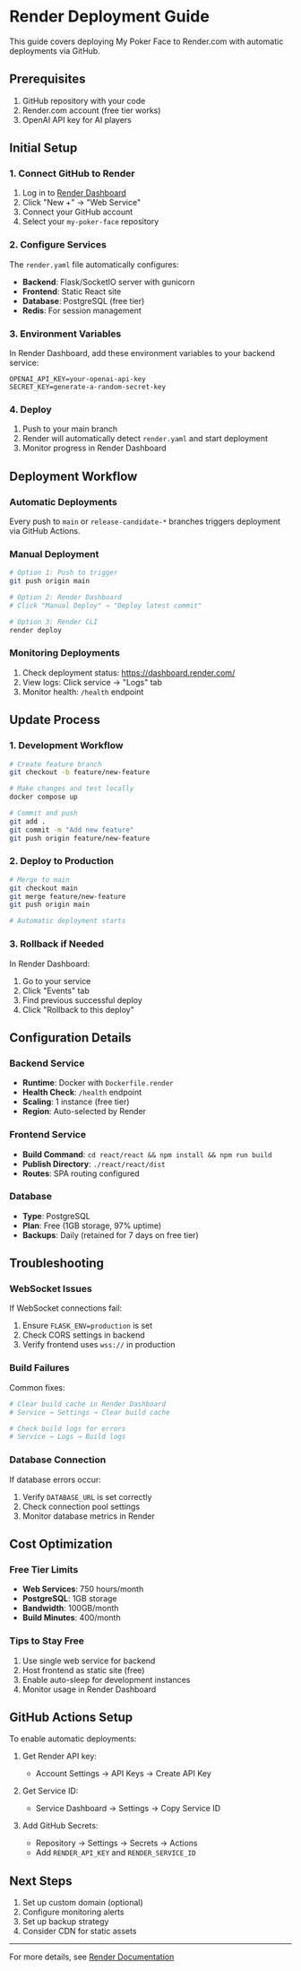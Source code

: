 # Render Deployment Guide

This guide covers deploying My Poker Face to Render.com with automatic deployments via GitHub.

## Prerequisites

1. GitHub repository with your code
2. Render.com account (free tier works)
3. OpenAI API key for AI players

## Initial Setup

### 1. Connect GitHub to Render

1. Log in to [Render Dashboard](https://dashboard.render.com/)
2. Click "New +" → "Web Service"
3. Connect your GitHub account
4. Select your `my-poker-face` repository

### 2. Configure Services

The `render.yaml` file automatically configures:
- **Backend**: Flask/SocketIO server with gunicorn
- **Frontend**: Static React site
- **Database**: PostgreSQL (free tier)
- **Redis**: For session management

### 3. Environment Variables

In Render Dashboard, add these environment variables to your backend service:

```
OPENAI_API_KEY=your-openai-api-key
SECRET_KEY=generate-a-random-secret-key
```

### 4. Deploy

1. Push to your main branch
2. Render will automatically detect `render.yaml` and start deployment
3. Monitor progress in Render Dashboard

## Deployment Workflow

### Automatic Deployments

Every push to `main` or `release-candidate-*` branches triggers deployment via GitHub Actions.

### Manual Deployment

```bash
# Option 1: Push to trigger
git push origin main

# Option 2: Render Dashboard
# Click "Manual Deploy" → "Deploy latest commit"

# Option 3: Render CLI
render deploy
```

### Monitoring Deployments

1. Check deployment status: https://dashboard.render.com/
2. View logs: Click service → "Logs" tab
3. Monitor health: `/health` endpoint

## Update Process

### 1. Development Workflow

```bash
# Create feature branch
git checkout -b feature/new-feature

# Make changes and test locally
docker compose up

# Commit and push
git add .
git commit -m "Add new feature"
git push origin feature/new-feature
```

### 2. Deploy to Production

```bash
# Merge to main
git checkout main
git merge feature/new-feature
git push origin main

# Automatic deployment starts
```

### 3. Rollback if Needed

In Render Dashboard:
1. Go to your service
2. Click "Events" tab
3. Find previous successful deploy
4. Click "Rollback to this deploy"

## Configuration Details

### Backend Service

- **Runtime**: Docker with `Dockerfile.render`
- **Health Check**: `/health` endpoint
- **Scaling**: 1 instance (free tier)
- **Region**: Auto-selected by Render

### Frontend Service

- **Build Command**: `cd react/react && npm install && npm run build`
- **Publish Directory**: `./react/react/dist`
- **Routes**: SPA routing configured

### Database

- **Type**: PostgreSQL
- **Plan**: Free (1GB storage, 97% uptime)
- **Backups**: Daily (retained for 7 days on free tier)

## Troubleshooting

### WebSocket Issues

If WebSocket connections fail:
1. Ensure `FLASK_ENV=production` is set
2. Check CORS settings in backend
3. Verify frontend uses `wss://` in production

### Build Failures

Common fixes:
```bash
# Clear build cache in Render Dashboard
# Service → Settings → Clear build cache

# Check build logs for errors
# Service → Logs → Build logs
```

### Database Connection

If database errors occur:
1. Verify `DATABASE_URL` is set correctly
2. Check connection pool settings
3. Monitor database metrics in Render

## Cost Optimization

### Free Tier Limits

- **Web Services**: 750 hours/month
- **PostgreSQL**: 1GB storage
- **Bandwidth**: 100GB/month
- **Build Minutes**: 400/month

### Tips to Stay Free

1. Use single web service for backend
2. Host frontend as static site (free)
3. Enable auto-sleep for development instances
4. Monitor usage in Render Dashboard

## GitHub Actions Setup

To enable automatic deployments:

1. Get Render API key:
   - Account Settings → API Keys → Create API Key

2. Get Service ID:
   - Service Dashboard → Settings → Copy Service ID

3. Add GitHub Secrets:
   - Repository → Settings → Secrets → Actions
   - Add `RENDER_API_KEY` and `RENDER_SERVICE_ID`

## Next Steps

1. Set up custom domain (optional)
2. Configure monitoring alerts
3. Set up backup strategy
4. Consider CDN for static assets

---

For more details, see [Render Documentation](https://render.com/docs)